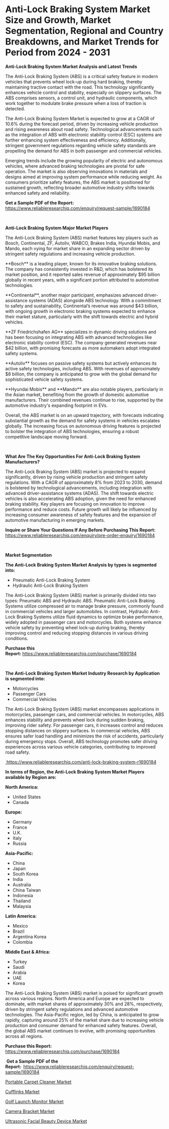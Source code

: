 <p><h1>Anti-Lock Braking System Market Size and Growth, Market Segmentation, Regional and Country Breakdowns, and Market Trends for Period from 2024 -  2031</h1></p><p><strong>Anti-Lock Braking System Market Analysis and Latest Trends</strong></p>
<p><p>The Anti-Lock Braking System (ABS) is a critical safety feature in modern vehicles that prevents wheel lock-up during hard braking, thereby maintaining tractive contact with the road. This technology significantly enhances vehicle control and stability, especially on slippery surfaces. The ABS comprises sensors, a control unit, and hydraulic components, which work together to modulate brake pressure when a loss of traction is detected.</p><p>The Anti-Lock Braking System Market is expected to grow at a CAGR of 10.6% during the forecast period, driven by increasing vehicle production and rising awareness about road safety. Technological advancements such as the integration of ABS with electronic stability control (ESC) systems are further enhancing system effectiveness and efficiency. Additionally, stringent government regulations regarding vehicle safety standards are propelling the demand for ABS in both passenger and commercial vehicles.</p><p>Emerging trends include the growing popularity of electric and autonomous vehicles, where advanced braking technologies are pivotal for safe operation. The market is also observing innovations in materials and designs aimed at improving system performance while reducing weight. As consumers prioritize safety features, the ABS market is positioned for sustained growth, reflecting broader automotive industry shifts towards enhanced safety and reliability.</p></p>
<p><strong>Get a Sample PDF of the Report:&nbsp;</strong> <a href="https://www.reliableresearchiq.com/enquiry/request-sample/1690184?utm_campaign=1742&utm_medium=2&utm_source=Github&utm_content=ia&utm_term=17102024&utm_id=anti-lock-braking-system">https://www.reliableresearchiq.com/enquiry/request-sample/1690184</a></p>
<p>&nbsp;</p>
<p><strong>Anti-Lock Braking System Major Market Players</strong></p>
<p><p>The Anti-Lock Braking System (ABS) market features key players such as Bosch, Continental, ZF, Autoliv, WABCO, Brakes India, Hyundai Mobis, and Mando, each vying for market share in an expanding sector driven by stringent safety regulations and increasing vehicle production.</p><p>**Bosch** is a leading player, known for its innovative braking solutions. The company has consistently invested in R&D, which has bolstered its market position, and it reported sales revenue of approximately $95 billion globally in recent years, with a significant portion attributed to automotive technologies.</p><p>**Continental**, another major participant, emphasizes advanced driver-assistance systems (ADAS) alongside ABS technology. With a commitment to safety and sustainability, Continental’s revenue was around $43 billion, with ongoing growth in electronic braking systems expected to enhance their market stature, particularly with the shift towards electric and hybrid vehicles.</p><p>**ZF Friedrichshafen AG** specializes in dynamic driving solutions and has been focusing on integrating ABS with advanced technologies like electronic stability control (ESC). The company generated revenues near $42 billion, with promising forecasts as more automakers adopt integrated safety systems.</p><p>**Autoliv** focuses on passive safety systems but actively enhances its active safety technologies, including ABS. With revenues of approximately $8 billion, the company is anticipated to grow with the global demand for sophisticated vehicle safety systems.</p><p>**Hyundai Mobis** and **Mando** are also notable players, particularly in the Asian market, benefiting from the growth of domestic automotive manufacturers. Their combined revenues continue to rise, supported by the automotive industry's expanding footprint in EVs.</p><p>Overall, the ABS market is on an upward trajectory, with forecasts indicating substantial growth as the demand for safety systems in vehicles escalates globally. The increasing focus on autonomous driving features is projected to bolster the integration of ABS technologies, ensuring a robust competitive landscape moving forward.</p></p>
<p>&nbsp;</p>
<p><strong>What Are The Key Opportunities For Anti-Lock Braking System Manufacturers?</strong></p>
<p><p>The Anti-Lock Braking System (ABS) market is projected to expand significantly, driven by rising vehicle production and stringent safety regulations. With a CAGR of approximately 8% from 2023 to 2030, demand is bolstered by technological advancements, including integration with advanced driver-assistance systems (ADAS). The shift towards electric vehicles is also accelerating ABS adoption, given the need for enhanced braking stability. Key players are focusing on innovation to improve performance and reduce costs. Future growth will likely be influenced by increasing consumer awareness of safety features and the expansion of automotive manufacturing in emerging markets.</p></p>
<p><strong>Inquire or Share Your Questions If Any Before Purchasing This Report:</strong> <a href="https://www.reliableresearchiq.com/enquiry/pre-order-enquiry/1690184?utm_campaign=1742&utm_medium=2&utm_source=Github&utm_content=ia&utm_term=17102024&utm_id=anti-lock-braking-system">https://www.reliableresearchiq.com/enquiry/pre-order-enquiry/1690184</a></p>
<p>&nbsp;</p>
<p><strong>Market Segmentation</strong></p>
<p><strong>The Anti-Lock Braking System Market Analysis by types is segmented into:</strong></p>
<p><ul><li>Pneumatic Anti-Lock Braking System</li><li>Hydraulic Anti-Lock Braking System</li></ul></p>
<p><p>The Anti-Lock Braking System (ABS) market is primarily divided into two types: Pneumatic ABS and Hydraulic ABS. Pneumatic Anti-Lock Braking Systems utilize compressed air to manage brake pressure, commonly found in commercial vehicles and larger automobiles. In contrast, Hydraulic Anti-Lock Braking Systems utilize fluid dynamics to optimize brake performance, widely adopted in passenger cars and motorcycles. Both systems enhance vehicle safety by preventing wheel lock-up during braking, thereby improving control and reducing stopping distances in various driving conditions.</p></p>
<p><strong>Purchase this Report:&nbsp;</strong><a href="https://www.reliableresearchiq.com/purchase/1690184?utm_campaign=1742&utm_medium=2&utm_source=Github&utm_content=ia&utm_term=17102024&utm_id=anti-lock-braking-system">https://www.reliableresearchiq.com/purchase/1690184</a></p>
<p>&nbsp;</p>
<p><strong>The Anti-Lock Braking System Market Industry Research by Application is segmented into:</strong></p>
<p><ul><li>Motorcycles</li><li>Passenger Cars</li><li>Commercial Vehicles</li></ul></p>
<p><p>The Anti-Lock Braking System (ABS) market encompasses applications in motorcycles, passenger cars, and commercial vehicles. In motorcycles, ABS enhances stability and prevents wheel lock during sudden braking, improving rider safety. For passenger cars, it increases control and reduces stopping distances on slippery surfaces. In commercial vehicles, ABS ensures safer load handling and minimizes the risk of accidents, particularly during emergency stops. Overall, ABS technology promotes safer driving experiences across various vehicle categories, contributing to improved road safety.</p></p>
<p><a href="https://www.reliableresearchiq.com/anti-lock-braking-system-r1690184?utm_campaign=1742&utm_medium=2&utm_source=Github&utm_content=ia&utm_term=17102024&utm_id=anti-lock-braking-system">&nbsp;https://www.reliableresearchiq.com/anti-lock-braking-system-r1690184</a></p>
<p><strong>In terms of Region, the Anti-Lock Braking System Market Players available by Region are:</strong></p>
<p>
    <p> <strong> North America: </strong>
        <ul>
            <li>United States</li>
            <li>Canada</li>
        </ul>
        </p> 
    <p> <strong> Europe: </strong>
        <ul>
            <li>Germany</li>
            <li>France</li>
            <li>U.K.</li>
            <li>Italy</li>
            <li>Russia</li>
        </ul>
        </p> 
    <p> <strong> Asia-Pacific: </strong>
        <ul>
            <li>China</li>
            <li>Japan</li>
            <li>South Korea</li>
            <li>India</li>
            <li>Australia</li>
            <li>China Taiwan</li>
            <li>Indonesia</li>
            <li>Thailand</li>
            <li>Malaysia</li>
        </ul>
        </p> 
    <p> <strong> Latin America: </strong>
        <ul>
            <li>Mexico</li>
            <li>Brazil</li>
            <li>Argentina Korea</li>
            <li>Colombia</li>
        </ul>
        </p> 
    <p> <strong> Middle East & Africa: </strong>
        <ul>
            <li>Turkey</li>
            <li>Saudi</li>
            <li>Arabia</li>
            <li>UAE</li>
            <li>Korea</li>
        </ul>
    </p>
    </p>
<p><p>The Anti-Lock Braking System (ABS) market is poised for significant growth across various regions. North America and Europe are expected to dominate, with market shares of approximately 30% and 28%, respectively, driven by stringent safety regulations and advanced automotive technologies. The Asia-Pacific region, led by China, is anticipated to grow rapidly, capturing around 25% of the market share due to increasing vehicle production and consumer demand for enhanced safety features. Overall, the global ABS market continues to evolve, with promising opportunities across all regions.</p></p>
<p><strong>Purchase this Report: </strong><a href="https://www.reliableresearchiq.com/purchase/1690184?utm_campaign=1742&utm_medium=2&utm_source=Github&utm_content=ia&utm_term=17102024&utm_id=anti-lock-braking-system">https://www.reliableresearchiq.com/purchase/1690184</a></p>
<p>&nbsp;<strong>Get a Sample PDF of the Report:&nbsp;&nbsp;</strong><a href="https://www.reliableresearchiq.com/enquiry/request-sample/1690184?utm_campaign=1742&utm_medium=2&utm_source=Github&utm_content=ia&utm_term=17102024&utm_id=anti-lock-braking-system">https://www.reliableresearchiq.com/enquiry/request-sample/1690184</a></p>
<p><strong></strong></p>
<p><p><a href="https://www.linkedin.com/pulse/portable-carpet-cleaner-industry-sector-new-technologies-wntsc?utm_campaign=1742&utm_medium=2&utm_source=Github&utm_content=ia&utm_term=17102024&utm_id=anti-lock-braking-system">Portable Carpet Cleaner Market</a></p><p><a href="https://www.linkedin.com/pulse/regional-adaptations-global-cufflinks-market-trends-overview-7mlje?utm_campaign=1742&utm_medium=2&utm_source=Github&utm_content=ia&utm_term=17102024&utm_id=anti-lock-braking-system">Cufflinks Market</a></p><p><a href="https://www.linkedin.com/pulse/mapping-golf-launch-monitor-market-trends-challenges-aj3ke?utm_campaign=1742&utm_medium=2&utm_source=Github&utm_content=ia&utm_term=17102024&utm_id=anti-lock-braking-system">Golf Launch Monitor Market</a></p><p><a href="https://www.linkedin.com/pulse/global-camera-bracket-industry-research-report-competitive-6pt0c?utm_campaign=1742&utm_medium=2&utm_source=Github&utm_content=ia&utm_term=17102024&utm_id=anti-lock-braking-system">Camera Bracket Market</a></p><p><a href="https://www.linkedin.com/pulse/ultrasonic-facial-beauty-device-market-revolution-c9aie?utm_campaign=1742&utm_medium=2&utm_source=Github&utm_content=ia&utm_term=17102024&utm_id=anti-lock-braking-system">Ultrasonic Facial Beauty Device Market</a></p></p>